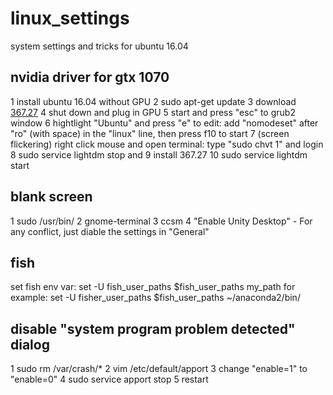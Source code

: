 # linux_settings
system settings and tricks for ubuntu 16.04

## nvidia driver for gtx 1070
1 install ubuntu 16.04 without GPU
2 sudo apt-get update 
3 download [367.27](http://www.nvidia.com/download/driverResults.aspx/104284/en-us)
4 shut down and plug in GPU
5 start and press "esc" to grub2 window
6 hightlight "Ubuntu" and press "e" to edit: add "nomodeset" after "ro" (with space) in the "linux" line, then press f10 to start
7 (screen flickering) right click mouse and open terminal: type "sudo chvt 1" and login
8 sudo service lightdm stop and 
9 install 367.27
10 sudo service lightdm start

## blank screen
1 sudo /usr/bin/
2 gnome-terminal
3 ccsm
4 "Enable Unity Desktop" - For any conflict, just diable the settings in "General"


## fish
set fish env var:
set -U fish_user_paths $fish_user_paths my_path
for example: set -U fisher_user_paths $fish_user_paths ~/anaconda2/bin/

## disable "system program problem detected" dialog
1 sudo rm /var/crash/*
2 vim /etc/default/apport
3 change "enable=1" to "enable=0"
4 sudo service apport stop
5 restart
